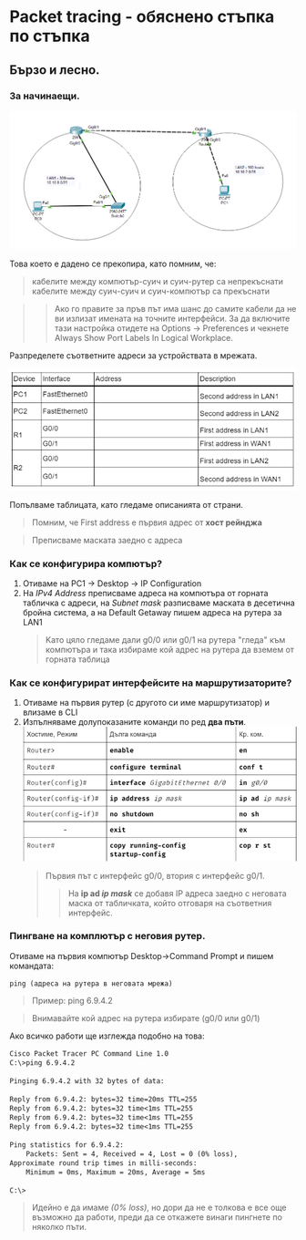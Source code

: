 # Packet tracing - обяснено стъпка по стъпка

## Бързо и лесно. 

### За начинаещи.

![дадена топология](pt1.png) 


Това което е дадено се прекопира, като помним, че:

> кабелите между компютър-суич и суич-рутер са непрекъснати  
    кабелите между суич-суич и суич-компютър са прекъснати

>> Ако го правите за пръв път има шанс до самите кабели да не ви излизат имената на точните интерфейси. За да включите тази настройка отидете на Options -> Preferences и чекнете Always Show Port Labels In Logical Workplace.

Разпределете съответните адреси за устройствата в мрежата.

![таблица](pt3.png)

Попълваме таблицата, като гледаме описанията от страни.

> Помним, че First address е първия адрес от **хост рейнджа**

> Преписваме маската заедно с адреса

### Как се конфигурира компютър?

1. Отиваме на PC1 -> Desktop -> IP Configuration
2. На _IPv4 Address_ преписваме адреса на компютъра от горната табличка с адреси, на _Subnet mask_ разписваме маската в десетична бройна система, а на Default Getaway пишем адреса на рутера за LAN1 
    > Kато цяло гледаме дали g0/0 или g0/1 на рутера "гледа" към компютъра и така избираме кой адрес на рутера да вземем от горната таблица

### Как се конфигурират интерфейсите на маршрутизаторите?

1. Отиваме на първия рутер (с другото си име маршрутизатор) и влизаме в CLI
2. Изпълняваме долупоказаните команди по ред **два пъти**.
    ![команди](pt4.png)
    > Първия път с интерфейс g0/0, втория с интерфейс g0/1.
    >> На **ip ad _ip mask_** се добавя IP адреса заедно с неговата маска от табличката, който отговаря на съответния интерфейс.

### Пингване на комплютър с неговия рутер.

Oтиваме на първия компютър Desktop->Command Prompt и пишем командата:

    ping (адреса на рутера в неговата мрежа)
> Пример: ping 6.9.4.2

> Внимавайте кой адрес на рутера избирате (g0/0 или g0/1)

Ако всичко работи ще изглежда подобно на това:

<c>  

    Cisco Packet Tracer PC Command Line 1.0
    C:\>ping 6.9.4.2

    Pinging 6.9.4.2 with 32 bytes of data:

    Reply from 6.9.4.2: bytes=32 time=20ms TTL=255  
    Reply from 6.9.4.2: bytes=32 time<1ms TTL=255  
    Reply from 6.9.4.2: bytes=32 time<1ms TTL=255  
    Reply from 6.9.4.2: bytes=32 time<1ms TTL=255  

    Ping statistics for 6.9.4.2:
        Packets: Sent = 4, Received = 4, Lost = 0 (0% loss),
    Approximate round trip times in milli-seconds:
        Minimum = 0ms, Maximum = 20ms, Average = 5ms

    C:\>

<c>

> Идейно е да имаме _(0% loss)_, но дори да не е толкова е все още възможно да работи, преди да се откажете винаги пингнете по няколко пъти.

